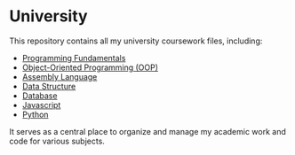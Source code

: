 # University

This repository contains all my university coursework files, including:

<ul>
  <li><a href="https://github.com/uzairkbrr/University/tree/main/Programming_Fundamentals">Programming Fundamentals</a></li>
  <li><a href="https://github.com/uzairkbrr/University/tree/main/Object_Oriented_Programming">Object-Oriented Programming (OOP)</a></li>
  <li><a href="https://github.com/uzairkbrr/University/tree/main/Assembly_Language">Assembly Language</a></li>
  <li><a href="https://github.com/uzairkbrr/University/tree/main/Data_Structure">Data Structure</a></li>
  <li><a href="https://github.com/uzairkbrr/University/tree/main/DataBase">Database</a></li>
  <li><a href="https://github.com/uzairkbrr/University/tree/main/JavaScript">Javascript</a></li>
  <li><a href="https://github.com/uzairkbrr/University/tree/main/Python">Python</a></li>
</ul>

It serves as a central place to organize and manage my academic work and code for various subjects.
